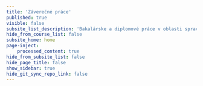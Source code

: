 ```yaml
---
title: 'Záverečné práce'
published: true
visible: false
subsite_list_description: 'Bakalárske a diplomové práce v oblasti spracovania prirodzeného jazyka'
hide_from_course_list: false
subsite_home: home
page-inject:
    processed_content: true
hide_from_subsite_list: false
hide_page_title: false
show_sidebar: true
hide_git_sync_repo_link: false
---
```



